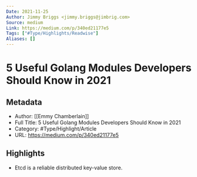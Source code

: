 ```yaml
---
Date: 2021-11-25
Author: Jimmy Briggs <jimmy.briggs@jimbrig.com>
Source: medium
Link: https://medium.com/p/340ed21177e5
Tags: ["#Type/Highlights/Readwise"]
Aliases: []
---
```

# 5 Useful Golang Modules Developers Should Know in 2021

## Metadata
- Author: [[Emmy Chamberlain]]
- Full Title: 5 Useful Golang Modules Developers Should Know in 2021
- Category: #Type/Highlight/Article
- URL: https://medium.com/p/340ed21177e5

## Highlights
- Etcd is a reliable distributed key-value store.
